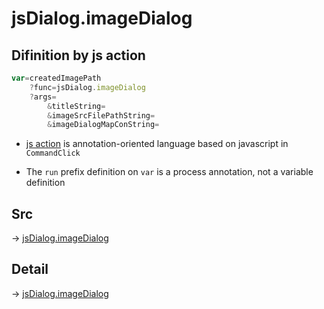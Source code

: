 # jsDialog.imageDialog

## Difinition by js action

```js.js
var=createdImagePath
	?func=jsDialog.imageDialog
	?args=
		&titleString=
		&imageSrcFilePathString=
		&imageDialogMapConString=
```

- [js action](#) is annotation-oriented language based on javascript in `CommandClick`

- The `run` prefix definition on `var` is a process annotation, not a variable definition

## Src

-> [jsDialog.imageDialog](https://github.com/puutaro/CommandClick/blob/master/app/src/main/java/com/puutaro/commandclick/fragment_lib/terminal_fragment/js_interface/dialog/JsDialog.kt#L315)

## Detail

-> [jsDialog.imageDialog](https://github.com/puutaro/CommandClick/blob/master/md/developer/js_interface/details/dialog/JsDialog/imageDialog.md)

